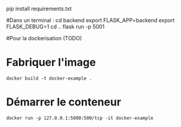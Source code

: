 pip install requirements.txt

#Dans un terminal :
cd backend
export FLASK_APP=backend
export FLASK_DEBUG=1
cd ..
flask run -p 5001


#Pour la dockerisation (TODO)
# Fabriquer l'image
```
docker build -t docker-example .
```

# Démarrer le conteneur
```
docker run -p 127.0.0.1:5000:500/tcp -it docker-example
```

